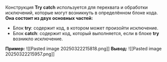 
Конструкция **Try catch** используется для перехвата и обработки исключений, которые могут возникнуть в определённом блоке кода.
**Она состоит из двух основных частей:**
- Блок **try**: содержит код, в котором может произойти исключение.
- Блок **catch**: содержит код, который выполняется, если в блоке **try** возникло исключение.

**Пример:**
![[Pasted image 20250322215818.png]]
**Вывод:**
![[Pasted image 20250322215957.png]]

